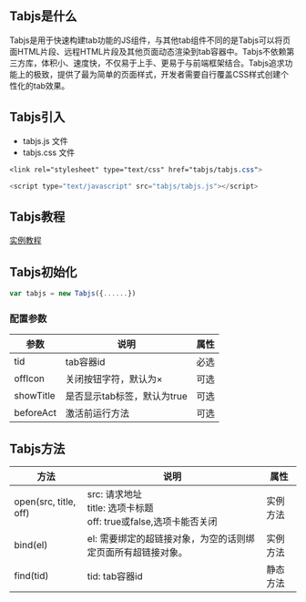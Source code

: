 ## Tabjs是什么
Tabjs是用于快速构建tab功能的JS组件，与其他tab组件不同的是Tabjs可以将页面HTML片段、远程HTML片段及其他页面动态渲染到tab容器中。Tabjs不依赖第三方库，体积小、速度快，不仅易于上手、更易于与前端框架结合。Tabjs追求功能上的极致，提供了最为简单的页面样式，开发者需要自行覆盖CSS样式创建个性化的tab效果。

## Tabjs引入
- tabjs.js 文件
- tabjs.css 文件

``` css
<link rel="stylesheet" type="text/css" href="tabjs/tabjs.css">
```
``` javascript
<script type="text/javascript" src="tabjs/tabjs.js"></script>
```

## Tabjs教程
[实例教程](https://fuzhanlun.github.io/tabjs/docs/)

## Tabjs初始化
``` javascript
var tabjs = new Tabjs({......})
```

### 配置参数

|参数|说明|属性|
|--	|--	|--	|
|tid|tab容器id|必选|
|offIcon|关闭按钮字符，默认为×|可选|
|showTitle|是否显示tab标签，默认为true|可选|
|beforeAct|激活前运行方法|可选|

## Tabjs方法

|方法|说明|属性|
|--	|--	|--	|
|open(src, title, off)|src: 请求地址<br>title: 选项卡标题<br>off: true或false,选项卡能否关闭|实例方法|
|bind(el)|el: 需要绑定的超链接对象，为空的话则绑定页面所有超链接对象。|实例方法|
|find(tid)|tid: tab容器id|静态方法|

